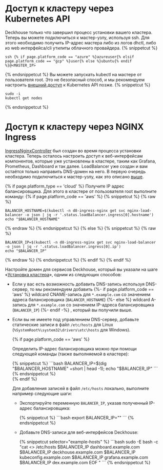 <script type="text/javascript" src='{{ assets["getting-started.js"].digest_path }}'></script>
<script type="text/javascript" src='{{ assets["getting-started-access.js"].digest_path }}'></script>

# Доступ к кластеру через Kubernetes API
Deckhouse только что завершил процесс установки вашего кластера. Теперь вы можете подключиться к мастер-узлу, используя ssh.
Для этого необходимо получить IP-адрес мастера либо из логов dhctl, либо из web интерфейса/cli утилиты облачного провайдера.
{% snippetcut %}
```shell
ssh {% if page.platform_code == "azure" %}azureuser{% elsif page.platform_code == "gcp" %}user{% else %}ubuntu{% endif %}@<MASTER_IP>
```
{% endsnippetcut %}
Вы можете запускать kubectl на мастере от пользователя root. Это не безопасный способ, и мы рекомендуем настроить [внешний доступ](/ru/documentation/v1/modules/150-user-authn/usage.html#внешний-доступ-к-kubernetes-api) к Kubernetes API позже.
{% snippetcut %}
```shell
sudo -i
kubectl get nodes
```
{% endsnippetcut %}

# Доступ к кластеру через NGINX Ingress
[IngressNginxController](/en/documentation/v1/modules/402-ingress-nginx/cr.html#ingressnginxcontroller) был создан во время процесса установки кластера.
Теперь осталось настроить доступ к веб-интерфейсам компонентов, которые уже установлены в кластере, таким как Grafana, Prometheus, Dashboard и так далее.
LoadBalancer уже создан и вам остаётся только направить DNS-домен на него.
В первую очередь необходимо подключиться к мастер-узлу, как это описано [выше](#доступ-к-кластеру-через-kubernetes-api).

{% if page.platform_type == 'cloud' %}
Получите IP адрес балансировщика. Для этого в кластере от пользователя root выполните команду:
{% if page.platform_code == 'aws' %}
{% snippetcut %}
{% raw %}
```shell
BALANCER_HOSTNAME=$(kubectl -n d8-ingress-nginx get svc nginx-load-balancer -o json | jq -r '.status.loadBalancer.ingress[0].hostname')
echo "$BALANCER_HOSTNAME"
```
{% endraw %}
{% endsnippetcut %}
{% else %}
{% snippetcut %}
{% raw %}
```shell
BALANCER_IP=$(kubectl -n d8-ingress-nginx get svc nginx-load-balancer -o json | jq -r '.status.loadBalancer.ingress[0].ip')
echo "$BALANCER_IP"
```
{% endraw %}
{% endsnippetcut %}
{% endif %}
{% endif %}

Настройте домен для сервисов Deckhouse, который вы указали на шаге «[Установка кластера](./step3.html)», одним из следующих способов:
<div markdown="1">
<ul><li><p>Если у вас есть возможность добавить DNS-запись используя DNS-сервер, то мы рекомендуем добавить
{%- if page.platform_code == 'aws' %} wildcard CNAME-запись для <code>*.example.com</code> со значением адреса балансировщика (<code>BALANCER_HOSTNAME</code>)
{%- else %} wildcard A-запись для <code>*.example.com</code> со значением IP-адреса балансировщика (<code>BALANCER_IP</code>)
{%- endif -%}
  , который вы получили выше.</p></li>
<li><p>Если вы не имеете под управлением DNS-сервер, добавьте статические записи в файл <code>/etc/hosts</code> для Linux (<code>%SystemRoot%\system32\drivers\etc\hosts</code> для Windows).</p>
{% if page.platform_code == 'aws' %}
  <p>Определить IP-адрес балансировщика можно при помощи следующей команды (также выполняемой в кластере):</p>

<div markdown="1">
{% snippetcut %}
```bash
BALANCER_IP=$(dig "$BALANCER_HOSTNAME" +short | head -1); echo "$BALANCER_IP"
```
{% endsnippetcut %}
</div>
{% endif %}

  <p>Для добавления записей в файл <code>/etc/hosts</code> локально, выполните например следующие шаги:</p>

<ul><li><p>Экспортируйте переменную <code>BALANCER_IP</code>, указав полученный IP-адрес балансировщика:</p>
{% snippetcut %}
```bash
export BALANCER_IP="<PUT_BALANCER_IP_HERE>"
```
{% endsnippetcut %}
</li>
  <li><p>Добавьте DNS-записи для веб-интерфейсов Deckhouse:</p>
{% snippetcut selector="example-hosts" %}
```bash
sudo -E bash -c "cat <<EOF >> /etc/hosts
$BALANCER_IP dashboard.example.com
$BALANCER_IP deckhouse.example.com
$BALANCER_IP kubeconfig.example.com
$BALANCER_IP grafana.example.com
$BALANCER_IP dex.example.com
EOF
"
```
{% endsnippetcut %}
</li>
</ul></li>
</ul>
</div>
